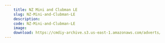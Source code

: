 ```yaml
---
    title: NZ Mini and Clubman LE
    slug: NZ-Mini-and-Clubman-LE
    description:
    code: NZ-Mini-and-Clubman-LE
    image:
    download: https://cmdiy-archive.s3.us-east-1.amazonaws.com/adverts/documents/NZ+Mini+and+Clubman+LE.pdf
---
```

<!-- Content of the page -->

##
        